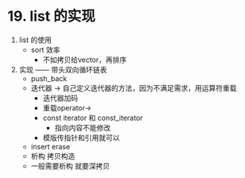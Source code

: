 # 19. list 的实现

1. list 的使用
   - sort 效率
     - 不如拷贝给vector，再排序
2. 实现 —— 带头双向循环链表
   - push_back
   - 迭代器 -> 自己定义迭代器的方法，因为不满足需求，用运算符重载
     - 迭代器加码
     - 重载operator->
     - const iterator 和 const_iterator
       - 指向内容不能修改
     - 模版传指针和引用就可以
   - insert erase
   - 析构 拷贝构造
   - 一般需要析构 就要深拷贝